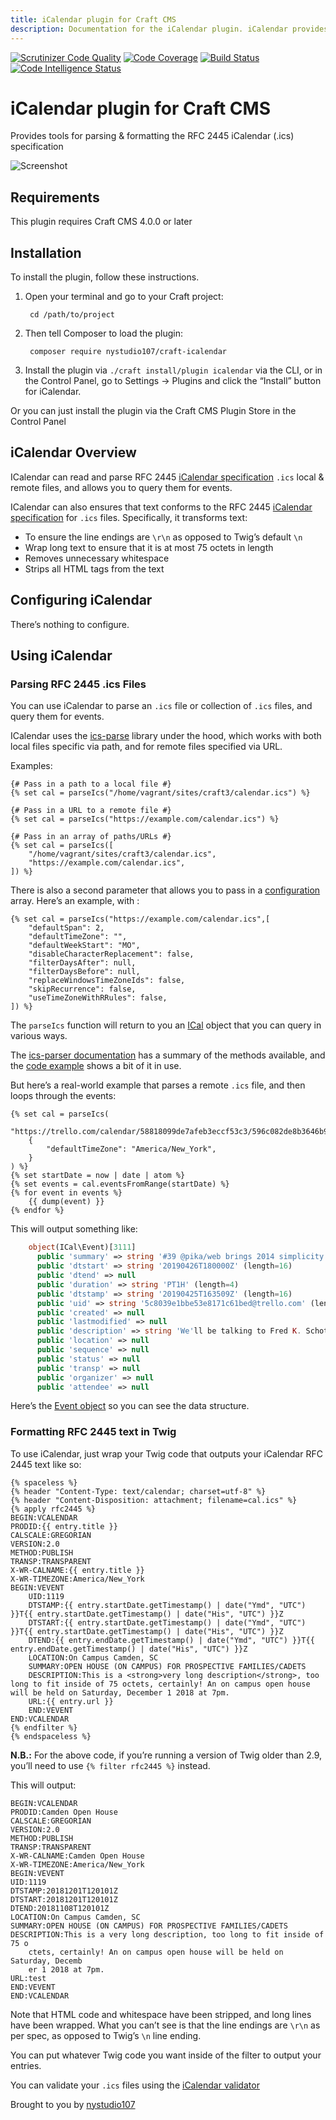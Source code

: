 ```yaml
---
title: iCalendar plugin for Craft CMS
description: Documentation for the iCalendar plugin. iCalendar provides tools for parsing & formatting the RFC 2445 iCalendar (.ics) specification
---
```

[![Scrutinizer Code Quality](https://scrutinizer-ci.com/g/nystudio107/craft-icalendar/badges/quality-score.png?b=v4)](https://scrutinizer-ci.com/g/nystudio107/craft-icalendar/?branch=v4) [![Code Coverage](https://scrutinizer-ci.com/g/nystudio107/craft-icalendar/badges/coverage.png?b=v4)](https://scrutinizer-ci.com/g/nystudio107/craft-icalendar/?branch=v4) [![Build Status](https://scrutinizer-ci.com/g/nystudio107/craft-icalendar/badges/build.png?b=v4)](https://scrutinizer-ci.com/g/nystudio107/craft-icalendar/build-status/v4) [![Code Intelligence Status](https://scrutinizer-ci.com/g/nystudio107/craft-icalendar/badges/code-intelligence.svg?b=v4)](https://scrutinizer-ci.com/code-intelligence)

# iCalendar plugin for Craft CMS

Provides tools for parsing & formatting the RFC 2445 iCalendar (.ics) specification

![Screenshot](./resources/img/plugin-logo.png)

## Requirements

This plugin requires Craft CMS 4.0.0 or later

## Installation

To install the plugin, follow these instructions.

1. Open your terminal and go to your Craft project:

        cd /path/to/project

2. Then tell Composer to load the plugin:

        composer require nystudio107/craft-icalendar

3. Install the plugin via `./craft install/plugin icalendar` via the CLI, or in the Control Panel, go to Settings → Plugins and click the “Install” button for iCalendar.

Or you can just install the plugin via the Craft CMS Plugin Store in the Control Panel

## iCalendar Overview

ICalendar can read and parse RFC 2445 [iCalendar specification](https://icalendar.org/) `.ics` local & remote files, and allows you to query them for events.

ICalendar can also ensures that text conforms to the RFC 2445 [iCalendar specification](https://icalendar.org/) for `.ics` files. Specifically, it transforms text:

* To ensure the line endings are `\r\n` as opposed to Twig’s default `\n`
* Wrap long text to ensure that it is at most 75 octets in length
* Removes unnecessary whitespace
* Strips all HTML tags from the text

## Configuring iCalendar

There’s nothing to configure.

## Using iCalendar

### Parsing RFC 2445 .ics Files

You can use iCalendar to parse an `.ics` file or collection of `.ics` files, and query them for events.

ICalendar uses the [ics-parse](https://github.com/u01jmg3/ics-parser) library under the hood, which works with both local files specific via path, and for remote files specified via URL.

Examples:
```twig
{# Pass in a path to a local file #}
{% set cal = parseIcs("/home/vagrant/sites/craft3/calendar.ics") %}

{# Pass in a URL to a remote file #}
{% set cal = parseIcs("https://example.com/calendar.ics") %}

{# Pass in an array of paths/URLs #}
{% set cal = parseIcs([
    "/home/vagrant/sites/craft3/calendar.ics",
    "https://example.com/calendar.ics",
]) %}
```

There is also a second parameter that allows you to pass in a [configuration](https://github.com/u01jmg3/ics-parser/blob/master/src/ICal/ICal.php#L248) array. Here’s an example, with :
```twig
{% set cal = parseIcs("https://example.com/calendar.ics",[
    "defaultSpan": 2,
    "defaultTimeZone": "",
    "defaultWeekStart": "MO",
    "disableCharacterReplacement": false,
    "filterDaysAfter": null,
    "filterDaysBefore": null,
    "replaceWindowsTimeZoneIds": false,
    "skipRecurrence": false,
    "useTimeZoneWithRRules": false,
]) %}

```
The `parseIcs` function will return to you an [ICal](https://github.com/u01jmg3/ics-parser/blob/master/src/ICal/ICal.php) object that you can query in various ways.

The [ics-parser documentation](https://github.com/u01jmg3/ics-parser#methods) has a summary of the methods available, and the [code example](https://github.com/u01jmg3/ics-parser/blob/master/examples/index.php) shows a bit of it in use.

But here’s a real-world example that parses a remote `.ics` file, and then loops through the events:

```twig
{% set cal = parseIcs(
    "https://trello.com/calendar/58818099de7afeb3eccf53c3/596c082de8b3646b91fe224c/a33556c5da5218fe3ed14f368b6b77bc.ics",
    {
        "defaultTimeZone": "America/New_York",
    }
) %}
{% set startDate = now | date | atom %}
{% set events = cal.eventsFromRange(startDate) %}
{% for event in events %}
    {{ dump(event) }}
{% endfor %}
```

This will output something like:
```php
    object(ICal\Event)[3111]
      public 'summary' => string '#39 @pika/web brings 2014 simplicity to 2019 JavaScript [To Do]' (length=63)
      public 'dtstart' => string '20190426T180000Z' (length=16)
      public 'dtend' => null
      public 'duration' => string 'PT1H' (length=4)
      public 'dtstamp' => string '20190425T163509Z' (length=16)
      public 'uid' => string '5c8039e1bbe53e8171c61bed@trello.com' (length=35)
      public 'created' => null
      public 'lastmodified' => null
      public 'description' => string 'We'll be talking to Fred K. Schott https://twitter.com/FredKSchott http://fredkschott.com/about/ about @pika/web that allows us to use modern web development without a massive build/bundle step!'
      public 'location' => null
      public 'sequence' => null
      public 'status' => null
      public 'transp' => null
      public 'organizer' => null
      public 'attendee' => null
```

Here’s the [Event object](https://github.com/u01jmg3/ics-parser/blob/master/src/ICal/Event.php) so you can see the data structure.

### Formatting RFC 2445 text in Twig

To use iCalendar, just wrap your Twig code that outputs your iCalendar RFC 2445 text like so:

```twig
{% spaceless %}
{% header "Content-Type: text/calendar; charset=utf-8" %}
{% header "Content-Disposition: attachment; filename=cal.ics" %}
{% apply rfc2445 %}
BEGIN:VCALENDAR
PRODID:{{ entry.title }}
CALSCALE:GREGORIAN
VERSION:2.0
METHOD:PUBLISH
TRANSP:TRANSPARENT
X-WR-CALNAME:{{ entry.title }}
X-WR-TIMEZONE:America/New_York
BEGIN:VEVENT
    UID:1119
    DTSTAMP:{{ entry.startDate.getTimestamp() | date("Ymd", "UTC") }}T{{ entry.startDate.getTimestamp() | date("His", "UTC") }}Z
    DTSTART:{{ entry.startDate.getTimestamp() | date("Ymd", "UTC") }}T{{ entry.startDate.getTimestamp() | date("His", "UTC") }}Z
    DTEND:{{ entry.endDate.getTimestamp() | date("Ymd", "UTC") }}T{{ entry.endDate.getTimestamp() | date("His", "UTC") }}Z
    LOCATION:On Campus Camden, SC
    SUMMARY:OPEN HOUSE (ON CAMPUS) FOR PROSPECTIVE FAMILIES/CADETS
    DESCRIPTION:This is a <strong>very long description</strong>, too long to fit inside of 75 octets, certainly! An on campus open house will be held on Saturday, December 1 2018 at 7pm.
    URL:{{ entry.url }}
    END:VEVENT
END:VCALENDAR
{% endfilter %}
{% endspaceless %}
```

**N.B.:** For the above code, if you’re running a version of Twig older than 2.9, you’ll need to use `{% filter rfc2445 %}` instead.

This will output:
```
BEGIN:VCALENDAR
PRODID:Camden Open House
CALSCALE:GREGORIAN
VERSION:2.0
METHOD:PUBLISH
TRANSP:TRANSPARENT
X-WR-CALNAME:Camden Open House
X-WR-TIMEZONE:America/New_York
BEGIN:VEVENT
UID:1119
DTSTAMP:20181201T120101Z
DTSTART:20181201T120101Z
DTEND:20181108T120101Z
LOCATION:On Campus Camden, SC
SUMMARY:OPEN HOUSE (ON CAMPUS) FOR PROSPECTIVE FAMILIES/CADETS
DESCRIPTION:This is a very long description, too long to fit inside of 75 o
	ctets, certainly! An on campus open house will be held on Saturday, Decemb
	er 1 2018 at 7pm.
URL:test
END:VEVENT
END:VCALENDAR
```

Note that HTML code and whitespace have been stripped, and long lines have been wrapped. What you can’t see is that the line endings are `\r\n` as per spec, as opposed to Twig’s `\n` line ending.

You can put whatever Twig code you want inside of the filter to output your entries.

You can validate your `.ics` files using the [iCalendar validator](https://icalendar.org/validator.html)

Brought to you by [nystudio107](https://nystudio107.com)
